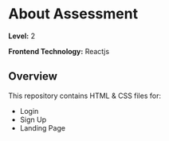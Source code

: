 # About Assessment
**Level:** 2

**Frontend Technology:** Reactjs

## Overview
This repository contains HTML & CSS files for:
- Login
- Sign Up
- Landing Page

